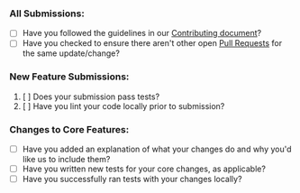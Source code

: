 ### All Submissions:

* [ ] Have you followed the guidelines in our [Contributing document](../CONTRIBUTING.md)?
* [ ] Have you checked to ensure there aren't other open [Pull Requests](https://github.com/icanhazstring/composer-unused/pulls) for the same update/change?

<!-- You can erase any parts of this template not applicable to your Pull Request. -->

### New Feature Submissions:

1. [ ] Does your submission pass tests?
2. [ ] Have you lint your code locally prior to submission?

### Changes to Core Features:

* [ ] Have you added an explanation of what your changes do and why you'd like us to include them?
* [ ] Have you written new tests for your core changes, as applicable?
* [ ] Have you successfully ran tests with your changes locally?
